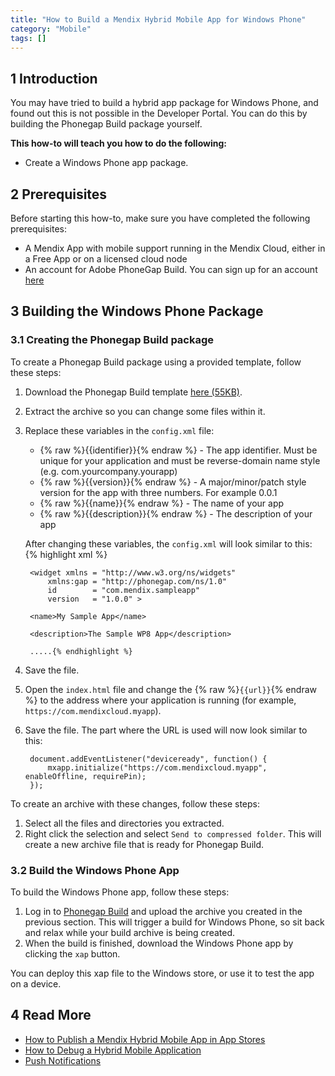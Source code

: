 ```yaml
---
title: "How to Build a Mendix Hybrid Mobile App for Windows Phone"
category: "Mobile"
tags: []
---
```


## 1 Introduction

You may have tried to build a hybrid app package for Windows Phone, and found out this is not possible in the Developer Portal. You can do this by building the Phonegap Build package yourself.

**This how-to will teach you how to do the following:**

* Create a Windows Phone app package.

## 2 Prerequisites

Before starting this how-to, make sure you have completed the following prerequisites:

* A Mendix App with mobile support running in the Mendix Cloud, either in a Free App or on a licensed cloud node
* An account for Adobe PhoneGap Build. You can sign up for an account [here](https://build.phonegap.com/plans)

## 3 Building the Windows Phone Package

### 3.1 Creating the Phonegap Build package

To create a Phonegap Build package using a provided template, follow these steps:

1. Download the Phonegap Build template [here (55KB)](./attachments/wp8_phonegap_build_template.zip).
2. Extract the archive so you can change some files within it. <br>
3. Replace these variables in the `config.xml` file:
    * {% raw %}{{identifier}}{% endraw %} - The app identifier. Must be unique for your application and must be reverse-domain name style (e.g. com.yourcompany.yourapp)
    * {% raw %}{{version}}{% endraw %} - A major/minor/patch style version for the app with three numbers. For example 0.0.1
    * {% raw %}{{name}}{% endraw %} - The name of your app
    * {% raw %}{{description}}{% endraw %} - The description of your app

    After changing these variables, the `config.xml` will look similar to this:
    {% highlight xml %}
    <?xml version="1.0" encoding="UTF-8" ?>
        <widget xmlns = "http://www.w3.org/ns/widgets"
            xmlns:gap = "http://phonegap.com/ns/1.0"
            id        = "com.mendix.sampleapp"
            version   = "1.0.0" >

        <name>My Sample App</name>

        <description>The Sample WP8 App</description>

        .....{% endhighlight %}
4. Save the file.
5. Open the `index.html` file and change the {% raw %}`{{url}}`{% endraw %} to the address where your application is
running (for example, `https://com.mendixcloud.myapp`).
6. Save the file. The part where the URL is used will now look similar to this:
   ```
    document.addEventListener("deviceready", function() {
        mxapp.initialize("https://com.mendixcloud.myapp", enableOffline, requirePin);
    });
   ```

To create an archive with these changes, follow these steps:

1. Select all the files and directories you extracted.
2. Right click the selection and select `Send to compressed folder`. This will create a new archive file that is ready for Phonegap Build.

### 3.2 Build the Windows Phone App

To build the Windows Phone app, follow these steps:

1. Log in to [Phonegap Build](https://build.phonegap.com/) and upload the archive you created in the previous section. This will trigger a build for Windows Phone, so sit back and relax while your build archive is being created.
2. When the build is finished, download the Windows Phone app by clicking the `xap` button.

You can deploy this xap file to the Windows store, or use it to test the app on a device.

## 4 Read More
* [How to Publish a Mendix Hybrid Mobile App in App Stores](publishing-a-mendix-hybrid-mobile-app-in-mobile-app-stores)
* [How to Debug a Hybrid Mobile Application](debug-a-hybrid-mobile-application)
* [Push Notifications](push-notifications)
